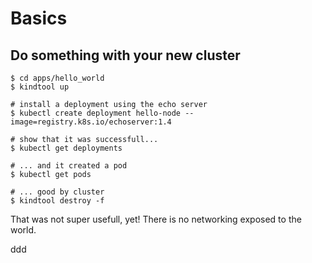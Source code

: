 # Basics


## Do something with your new cluster

```shell
$ cd apps/hello_world
$ kindtool up

# install a deployment using the echo server
$ kubectl create deployment hello-node --image=registry.k8s.io/echoserver:1.4

# show that it was successfull...
$ kubectl get deployments

# ... and it created a pod
$ kubectl get pods

# ... good by cluster
$ kindtool destroy -f
```

That was not super usefull, yet! There is no networking exposed to the world.

ddd